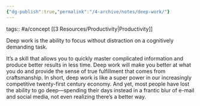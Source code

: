 ```yaml
---
{"dg-publish":true,"permalink":"/4-archive/notes/deep-work/"}
---
```


tags:: #a/concept [[3 Resources/Productivity\|Productivity]]

Deep work is the ability to focus without distraction on a cognitively demanding task.

It’s a skill that allows you to quickly master complicated information and produce better results in less time. Deep work will make you better at what you do and provide the sense of true fulfillment that comes from craftsmanship. In short, deep work is like a super power in our increasingly competitive twenty-first century economy. And yet, most people have lost the ability to go deep—spending their days instead in a frantic blur of e-mail and social media, not even realizing there’s a better way.

